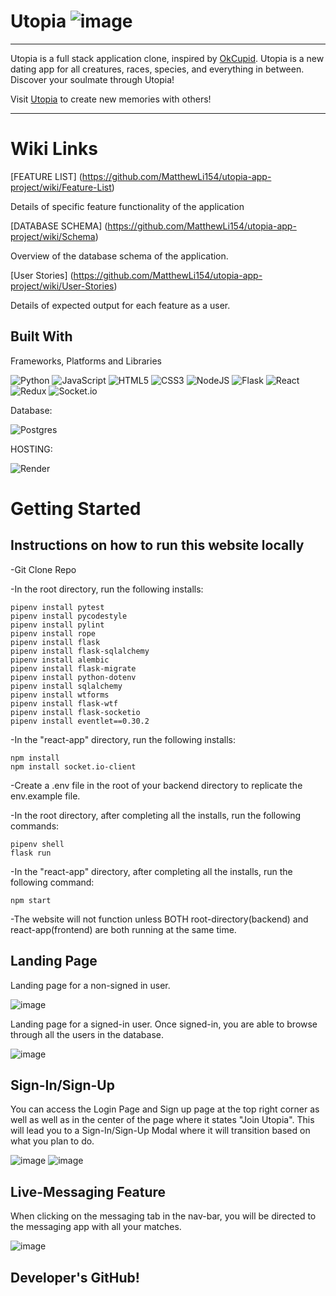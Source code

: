 # Utopia ![image](https://i.imgur.com/1kY4QtL.png)

***

Utopia is a full stack application clone, inspired by [OkCupid](https://www.okcupid.com/). Utopia is a new dating app for all creatures, races, species, and everything in between. Discover your soulmate through Utopia!

Visit [Utopia](https://aa-utopia.onrender.com/) to create new memories with others! 

***

# Wiki Links

[FEATURE LIST] (https://github.com/MatthewLi154/utopia-app-project/wiki/Feature-List)

Details of specific feature functionality of the application

[DATABASE SCHEMA] (https://github.com/MatthewLi154/utopia-app-project/wiki/Schema)

Overview of the database schema of the application. 

[User Stories] (https://github.com/MatthewLi154/utopia-app-project/wiki/User-Stories)

Details of expected output for each feature as a user. 

## Built With

Frameworks, Platforms and Libraries

![Python](https://img.shields.io/badge/python-3670A0?style=for-the-badge&logo=python&logoColor=ffdd54)
![JavaScript](https://img.shields.io/badge/javascript-%23323330.svg?style=for-the-badge&logo=javascript&logoColor=%23F7DF1E)
![HTML5](https://img.shields.io/badge/html5-%23E34F26.svg?style=for-the-badge&logo=html5&logoColor=white)
![CSS3](https://img.shields.io/badge/css3-%231572B6.svg?style=for-the-badge&logo=css3&logoColor=white)
![NodeJS](https://img.shields.io/badge/node.js-6DA55F?style=for-the-badge&logo=node.js&logoColor=white)
![Flask](https://img.shields.io/badge/flask-%23000.svg?style=for-the-badge&logo=flask&logoColor=white)
![React](https://img.shields.io/badge/react-%2320232a.svg?style=for-the-badge&logo=react&logoColor=%2361DAFB)
![Redux](https://img.shields.io/badge/redux-%23593d88.svg?style=for-the-badge&logo=redux&logoColor=white)
![Socket.io](https://img.shields.io/badge/Socket.io-black?style=for-the-badge&logo=socket.io&badgeColor=010101)

Database:

![Postgres](https://img.shields.io/badge/postgres-%23316192.svg?style=for-the-badge&logo=postgresql&logoColor=white)

HOSTING:

![Render](https://img.shields.io/badge/Render-%46E3B7.svg?style=for-the-badge&logo=render&logoColor=white)

# Getting Started

## Instructions on how to run this website locally
-Git Clone Repo

-In the root directory, run the following installs:
```
pipenv install pytest
pipenv install pycodestyle
pipenv install pylint
pipenv install rope
pipenv install flask
pipenv install flask-sqlalchemy
pipenv install alembic
pipenv install flask-migrate
pipenv install python-dotenv
pipenv install sqlalchemy
pipenv install wtforms
pipenv install flask-wtf
pipenv install flask-socketio
pipenv install eventlet==0.30.2
```

-In the "react-app" directory, run the following installs:
```
npm install
npm install socket.io-client
```
-Create a .env file in the root of your backend directory to replicate the env.example file. 

-In the root directory, after completing all the installs, run the following commands:
```
pipenv shell
flask run
```

-In the "react-app" directory, after completing all the installs, run the following command: 
```
npm start
```

-The website will not function unless BOTH root-directory(backend) and react-app(frontend) are both running at the same time. 

## Landing Page

Landing page for a non-signed in user. 

![image](https://i.imgur.com/rktlaw2.png)

Landing page for a signed-in user. Once signed-in, you are able to browse through all the users in the database. 

![image](https://i.imgur.com/CGj5HSo.png)

## Sign-In/Sign-Up

You can access the Login Page and Sign up page at the top right corner as well as well as in the center of the page where it states "Join Utopia". This will lead you to a Sign-In/Sign-Up Modal where it will transition based on what you plan to do. 

![image](https://i.imgur.com/QcOkhYD.png)
![image](https://i.imgur.com/6TPpVIz.png)

## Live-Messaging Feature

When clicking on the messaging tab in the nav-bar, you will be directed to the messaging app with all your matches. 

![image](https://i.imgur.com/K35j4Ol.png)

## Developer's GitHub!
